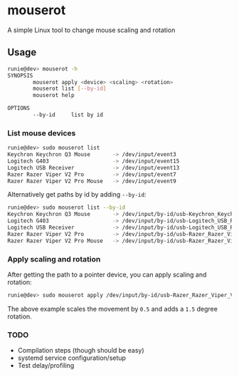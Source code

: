 # mouserot

A simple Linux tool to change mouse scaling and rotation

## Usage

```bash
runie@dev> mouserot -h
SYNOPSIS
        mouserot apply <device> <scaling> <rotation>
        mouserot list [--by-id]
        mouserot help

OPTIONS
        --by-id     list by id
```

### List mouse devices

```bash
runie@dev> sudo mouserot list
Keychron Keychron Q3 Mouse       -> /dev/input/event3
Logitech G403                    -> /dev/input/event15
Logitech USB Receiver            -> /dev/input/event13
Razer Razer Viper V2 Pro         -> /dev/input/event7
Razer Razer Viper V2 Pro Mouse   -> /dev/input/event9
```

Alternatively get paths by id by adding `--by-id`:

```bash
runie@dev> sudo mouserot list --by-id
Keychron Keychron Q3 Mouse       -> /dev/input/by-id/usb-Keychron_Keychron_Q3-if02-event-mouse
Logitech G403                    -> /dev/input/by-id/usb-Logitech_USB_Receiver-if02-event-mouse
Logitech USB Receiver            -> /dev/input/by-id/usb-Logitech_USB_Receiver-event-mouse
Razer Razer Viper V2 Pro         -> /dev/input/by-id/usb-Razer_Razer_Viper_V2_Pro_000000000000-event-mouse
Razer Razer Viper V2 Pro Mouse   -> /dev/input/by-id/usb-Razer_Razer_Viper_V2_Pro_000000000000-if01-event-mouse
```

### Apply scaling and rotation

After getting the path to a pointer device, you can apply scaling and rotation:

```bash
runie@dev> sudo mouserot apply /dev/input/by-id/usb-Razer_Razer_Viper_V2_Pro_000000000000-event-mouse 0.5 1.5
```

The above example scales the movement by `0.5` and adds a `1.5` degree rotation.

### TODO

- Compilation steps (though should be easy)
- systemd service configuration/setup
- Test delay/profiling